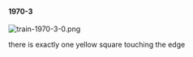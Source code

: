 #### 1970-3
![train-1970-3-0.png](https://github.com/lil-lab/nlvr/raw/master/nlvr/train/images/72/train-1970-3-0.png "train-1970-3-0.png")

there is exactly one yellow square touching the edge